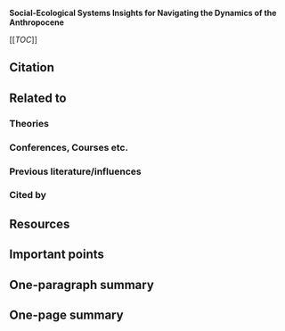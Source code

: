 **Social-Ecological Systems Insights for Navigating the Dynamics of the Anthropocene**

[[_TOC_]]

## Citation

## Related to

### Theories


### Conferences, Courses etc.

### Previous literature/influences

### Cited by

## Resources

## Important points

## One-paragraph summary

## One-page summary